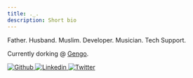 ```yaml
---
title: ._.
description: Short bio
---
```


<p>
 Father. Husband. Muslim. Developer. Musician. Tech Support.
</p>
<p>
Currently dorking @ <a href="http://www.gengo.com">Gengo</a>.
</p>

</p>
    <a href="https://www.github.com/slamice">
      <img src="{{urls.media}}/github.png" alt="Github">
    </a>
    <a href="https://www.linkedin.com/in/issamzeibak">
      <img src="{{urls.media}}/linkedin.png" alt="Linkedin">
    </a>
    <a href="https://twitter.com/susnote">
      <img src="{{urls.media}}/twitter.png" alt="Twitter">
    </a>
</p>
